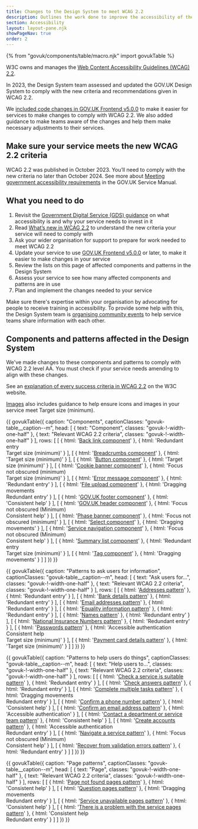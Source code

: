 ```yaml
---
title: Changes to the Design System to meet WCAG 2.2
description: Outlines the work done to improve the accessibility of the GOV.UK Design System to meet WCAG 2.2 guidelines.
section: Accessibility
layout: layout-pane.njk
showPageNav: true
order: 2
---
```


{% from "govuk/components/table/macro.njk" import govukTable %}

W3C owns and manages the [Web Content Accessibility Guidelines (WCAG) 2.2](https://www.w3.org/TR/WCAG22/).

In 2023, the Design System team assessed and updated the GOV.UK Design System to comply with the new criteria and recommendations given in WCAG 2.2.

We [included code changes in GOV.UK Frontend v5.0.0](https://frontend.design-system.service.gov.uk/changes-to-govuk-frontend-v5/) to make it easier for services to make changes to comply with WCAG 2.2. We also added guidance to make teams aware of the changes and help them make necessary adjustments to their services.

## Make sure your service meets the new WCAG 2.2 criteria

WCAG 2.2 was published in October 2023. You’ll need to comply with the new criteria no later than October 2024. See more about [Meeting government accessibility requirements](https://www.gov.uk/service-manual/helping-people-to-use-your-service/understanding-wcag) in the GOV.UK Service Manual.

## What you need to do

1. Revisit the [Government Digital Service (GDS) guidance](https://www.gov.uk/guidance/accessibility-requirements-for-public-sector-websites-and-apps) on what accessibility is and why your service needs to invest in it
2. Read [What’s new in WCAG 2.2](https://www.w3.org/WAI/standards-guidelines/wcag/new-in-22/) to understand the new criteria your service will need to comply with
3. Ask your wider organisation for support to prepare for work needed to meet WCAG 2.2
4. Update your service to use [GOV.UK Frontend v5.0.0](https://frontend.design-system.service.gov.uk/changes-to-govuk-frontend-v5/) or later, to make it easier to make changes in your service
5. Review the lists on this page of affected components and patterns in the Design System
6. Assess your service to see how many affected components and patterns are in use
7. Plan and implement the changes needed to your service

Make sure there's expertise within your organisation by advocating for people to receive training in accessibility. To provide some help with this, the Design System team is [organising community events](/community/) to help service teams share information with each other.

## Components and patterns affected in the Design System

We've made changes to these components and patterns to comply with WCAG 2.2 level AA. You must check if your service needs amending to align with these changes.

See an [explanation of every success criteria in WCAG 2.2](https://www.w3.org/WAI/standards-guidelines/wcag/new-in-22/) on the W3C website.

[Images](/styles/images/) also includes guidance to help ensure icons and images in your service meet Target size (minimum).

{{ govukTable({
  caption: "Components",
  captionClasses: "govuk-table__caption--m",
  head: [
    {
      text: "Component",
      classes: "govuk-!-width-one-half"
    },
    {
      text: "Relevant WCAG 2.2 criteria",
      classes: "govuk-!-width-one-half"
    }
  ],
  rows: [
    [
      {
        html: '<a href="/components/back-link/">Back link component</a>'
      },
      {
        html: 'Redundant entry<br>Target size (minimum)'
      }
    ],
    [
      {
        html: '<a href="/components/breadcrumbs/">Breadcrumbs component</a>'
      },
      {
        html: 'Target size (minimum)'
      }
    ],
    [
      {
        html: '<a href="/components/button/">Button component</a>'
      },
      {
        html: 'Target size (minimum)'
      }
    ],
    [
      {
        html: '<a href="/components/cookie-banner/">Cookie banner component</a>'
      },
      {
        html: 'Focus not obscured (minimum)<br>Target size (minimum)'
      }
    ],
    [
      {
        html: '<a href="/components/error-message/">Error message component</a>'
      },
      {
        html: 'Redundant entry'
      }
    ],
    [
      {
        html: '<a href="/components/file-upload/">File upload component</a>'
      },
      {
        html: 'Dragging movements<br>Redundant entry'
      }
    ],
    [
      {
        html: '<a href="/components/footer/">GOV.UK footer component</a>'
      },
      {
        html: 'Consistent help'
      }
    ],
    [
      {
        html: '<a href="/components/header/">GOV.UK header component</a>'
      },
      {
        html: 'Focus not obscured (Minimum)<br>Consistent help'
      }
    ],
    [
      {
        html: '<a href="/components/phase-banner/">Phase banner component</a>'
      },
      {
        html: 'Focus not obscured (minimum)'
      }
    ],
    [
      {
        html: '<a href="/components/select/">Select component</a>'
      },
      {
        html: 'Dragging movements'
      }
    ],
    [
      {
        html: '<a href="/components/service-navigation/">Service navigation component</a>'
      },
      {
        html: 'Focus not obscured (Minimum)<br>Consistent help'
      }
    ],
    [
      {
        html: '<a href="/components/summary-list/">Summary list component</a>'
      },
      {
        html: 'Redundant entry<br>Target size (minimum)'
      }
    ],
    [
      {
        html: '<a href="/components/tag/">Tag component</a>'
      },
      {
        html: 'Dragging movements'
      }
    ]
  ]
}) }}

{{ govukTable({
  caption: "Patterns to ask users for information",
  captionClasses: "govuk-table__caption--m",
  head: [
    {
      text: "Ask users for...",
      classes: "govuk-!-width-one-half"
    },
    {
      text: "Relevant WCAG 2.2 criteria",
      classes: "govuk-!-width-one-half"
    }
  ],
  rows: [
    [
      {
        html: '<a href="/patterns/addresses/">Addresses pattern</a>'
      },
      {
        html: 'Redundant entry'
      }
    ],
    [
      {
        html: '<a href="/patterns/bank-details/">Bank details pattern</a>'
      },
      {
        html: 'Redundant entry'
      }
    ],
    [
      {
        html: '<a href="/patterns/email-addresses/">Email addresses pattern</a>'
      },
      {
        html: 'Redundant entry'
      }
    ],
    [
      {
        html: '<a href="/patterns/equality-information/">Equality information pattern</a>'
      },
      {
        html: 'Redundant entry'
      }
    ],
    [
      {
        html: '<a href="/patterns/names/">Names pattern</a>'
      },
      {
        html: 'Redundant entry'
      }
    ],
    [
      {
        html: '<a href="/patterns/national-insurance-numbers/">National Insurance Numbers pattern</a>'
      },
      {
        html: 'Redundant entry'
      }
    ],
    [
      {
        html: '<a href="/patterns/passwords/">Passwords pattern</a>'
      },
      {
        html: 'Accessible authentication<br>Consistent help<br>Target size (minimum)'
      }
    ],
    [
      {
        html: '<a href="/patterns/payment-card-details/">Payment card details pattern</a>'
      },
      {
        html: 'Target size (minimum)'
      }
    ]
  ]
}) }}

{{ govukTable({
  caption: "Patterns to help users do things",
  captionClasses: "govuk-table__caption--m",
  head: [
    {
      text: "Help users to...",
      classes: "govuk-!-width-one-half"
    },
    {
      text: "Relevant WCAG 2.2 criteria",
      classes: "govuk-!-width-one-half"
    }
  ],
  rows: [
    [
      {
        html: '<a href="/patterns/check-a-service-is-suitable/">Check a service is suitable pattern</a>'
      },
      {
        html: 'Redundant entry'
      }
    ],
    [
      {
        html: '<a href="/patterns/check-answers/">Check answers pattern</a>'
      },
      {
        html: 'Redundant entry'
      }
    ],
    [
      {
        html: '<a href="/patterns/complete-multiple-tasks/">Complete multiple tasks pattern</a>'
      },
      {
        html: 'Dragging movements<br>Redundant entry'
      }
    ],
    [
      {
        html: '<a href="/patterns/confirm-a-phone-number/">Confirm a phone number pattern</a>'
      },
      {
        html: 'Consistent help'
      }
    ],
    [
      {
        html: '<a href="/patterns/confirm-an-email-address/">Confirm an email address pattern</a>'
      },
      {
        html: 'Accessible authentication'
      }
    ],
    [
      {
        html: '<a href="/patterns/contact-a-department-or-service-team/">Contact a department or service team pattern</a>'
      },
      {
        html: 'Consistent help'
      }
    ],
    [
      {
        html: '<a href="/patterns/create-accounts/">Create accounts pattern</a>'
      },
      {
        html: 'Accessible authentication<br>Redundant entry'
      }
    ],
    [
      {
        html: '<a href="/patterns/navigate-a-service/">Navigate a service pattern</a>'
      },
      {
        html: 'Focus not obscured (Minimum)<br>Consistent help'
      }
    ],
    [
      {
        html: '<a href="/patterns/validation/">Recover from validation errors pattern</a>'
      },
      {
        html: 'Redundant entry'
      }
    ]
  ]
}) }}

{{ govukTable({
  caption: "Page patterns",
  captionClasses: "govuk-table__caption--m",
  head: [
    {
      text: "Page",
      classes: "govuk-!-width-one-half"
    },
    {
      text: "Relevant WCAG 2.2 criteria",
      classes: "govuk-!-width-one-half"
    }
  ],
  rows: [
    [
      {
        html: '<a href="/patterns/page-not-found-pages/">Page not found pages pattern</a>'
      },
      {
        html: 'Consistent help'
      }
    ],
    [
      {
        html: '<a href="/patterns/question-pages/">Question pages pattern</a>'
      },
      {
        html: 'Dragging movements<br>Redundant entry'
      }
    ],
    [
      {
        html: '<a href="/patterns/service-unavailable-pages/">Service unavailable pages pattern</a>'
      },
      {
        html: 'Consistent help'
      }
    ],
    [
      {
        html: '<a href="/patterns/problem-with-the-service-pages/">There is a problem with the service pages pattern</a>'
      },
      {
        html: 'Consistent help<br>Redundant entry'
      }
    ]
  ]
}) }}
